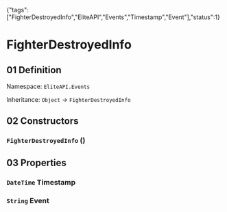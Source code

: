 {"tags":["FighterDestroyedInfo","EliteAPI","Events","Timestamp","Event"],"status":1}

# FighterDestroyedInfo

## 01 Definition

Namespace: `EliteAPI.Events`

Inheritance: `Object` → `FighterDestroyedInfo`

## 02 Constructors

### `FighterDestroyedInfo` ()

## 03 Properties

### `DateTime` Timestamp

### `String` Event

